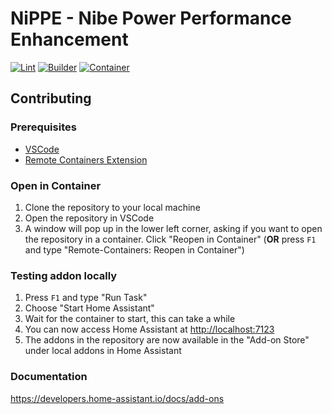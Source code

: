 # NiPPE - **Ni**be **P**ower **P**erformance **E**nhancement

[![Lint](https://github.com/Wesztman/nippe/actions/workflows/lint.yaml/badge.svg)](https://github.com/Wesztman/nippe/actions/workflows/lint.yaml)
[![Builder](https://github.com/Wesztman/nippe/actions/workflows/builder.yaml/badge.svg)](https://github.com/Wesztman/nippe/actions/workflows/builder.yaml)
[![Container](https://ghcr-badge.herokuapp.com/wesztman/nippe/latest_tag)](https://github.com/Wesztman/nippe/pkgs/container/nippe)
## Contributing
### Prerequisites

* [VSCode](https://code.visualstudio.com/)
* [Remote Containers Extension](https://marketplace.visualstudio.com/items?itemName=ms-vscode-remote.remote-containers)

### Open in Container

1. Clone the repository to your local machine
2. Open the repository in VSCode
3. A window will pop up in the lower left corner, asking if you want to open the repository in a container. Click "Reopen in Container"
 (**OR** press `F1` and type "Remote-Containers: Reopen in Container")

### Testing addon locally

1. Press `F1` and type "Run Task"
2. Choose "Start Home Assistant"
3. Wait for the container to start, this can take a while
4. You can now access Home Assistant at [http://localhost:7123](http://localhost:7123)
5. The addons in the repository are now available in the "Add-on Store" under local addons in Home Assistant

### Documentation

https://developers.home-assistant.io/docs/add-ons
